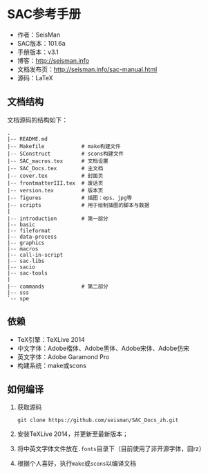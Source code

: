 SAC参考手册
===========

- 作者：SeisMan
- SAC版本：101.6a
- 手册版本：v3.1
- 博客：http://seisman.info
- 文档发布页：http://seisman.info/sac-manual.html
- 源码：LaTeX

文档结构
--------

文档源码的结构如下：

	.
	|-- README.md
	|-- Makefile            # make构建文件
	|-- SConstruct          # scons构建文件
	|-- SAC_macros.tex      # 文档设置
	|-- SAC_Docs.tex        # 主文档
	|-- cover.tex           # 封面页
	|-- frontmatterIII.tex  # 废话页
	|-- version.tex         # 版本页
	|-- figures             # 插图：eps、jpg等
	|-- scripts             # 用于绘制插图的脚本与数据
    |
	|-- introduction        # 第一部分
	|-- basic
	|-- fileformat
	|-- data-process
	|-- graphics
	|-- macros
	|-- call-in-script
	|-- sac-libs
	|-- sacio
	|-- sac-tools
    |
	|-- commands            # 第二部分
	|-- sss
	`-- spe

依赖
----

- TeX引擎：TeXLive 2014
- 中文字体：Adobe楷体、Adobe黑体、Adobe宋体、Adobe仿宋
- 英文字体：Adobe Garamond Pro
- 构建系统：make或scons

如何编译
--------

1. 获取源码

   ``
       git clone https://github.com/seisman/SAC_Docs_zh.git
   ``

2. 安装TeXLive 2014，并更新至最新版本；

3. 将中英文字体文件放在`.fonts`目录下（目前使用了非开源字体，囧rz）

4. 根据个人喜好，执行`make`或`scons`以编译文档
